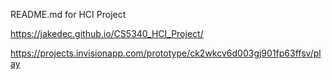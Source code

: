 README.md for HCI Project

https://jakedec.github.io/CS5340_HCI_Project/

https://projects.invisionapp.com/prototype/ck2wkcv6d003gj901fp63ffsv/play
